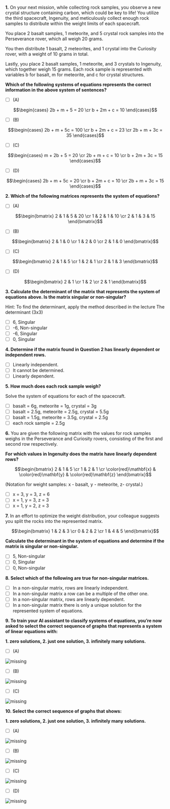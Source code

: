 **1.** On your next mission, while collecting rock samples, you observe a new crystal structure containing carbon, which could be key to life! You utilize the third spacecraft, Ingenuity, and meticulously collect enough rock samples to distribute within the weight limits of each spacecraft.

You place 2 basalt samples, 1 meteorite, and 5 crystal rock samples into the Perseverance rover, which all weigh 20 grams. 

You then distribute 1 basalt, 2 meteorites, and 1 crystal into the Curiosity rover, with a weight of 10 grams in total. 

Lastly, you place 2 basalt samples, 1 meteorite, and 3 crystals to Ingenuity, which together weigh 15 grams. Each rock sample is represented with variables b for basalt, m for meteorite, and c for crystal structures. 

**Which of the following systems of equations represents the correct information in the above system of sentences?**
- [ ] (A)

$$\begin{cases} 2b + m + 5 = 20 \cr b + 2m + c = 10 \end{cases}$$
- [ ] (B)

$$\begin{cases} 2b + m + 5c = 100 \cr b + 2m + c = 23 \cr 2b + m + 3c = 35 \end{cases}$$
- [ ] (C)

$$\begin{cases} m + 2b + 5 = 20 \cr 2b + m + c = 10 \cr b + 2m + 3c = 15 \end{cases}$$
- [ ] (D)

$$\begin{cases} 2b + m + 5c = 20 \cr b + 2m + c = 10 \cr 2b + m + 3c = 15 \end{cases}$$

**2. Which of the following matrices represents the system of equations?**
- [ ] (A)

$$\begin{bmatrix} 2 & 1 & 5 & 20 \cr 1 & 2 & 1 & 10 \cr 2 & 1 & 3 & 15 \end{bmatrix}$$
- [ ] (B)

$$\begin{bmatrix} 2 & 1 & 0 \cr 1 & 2 & 0 \cr 2 & 1 & 0 \end{bmatrix}$$
- [ ] (C)

$$\begin{bmatrix} 2 & 1 & 5 \cr 1 & 2 & 1 \cr 2 & 1 & 3 \end{bmatrix}$$
- [ ] (D)

$$\begin{bmatrix} 2 & 1 \cr 1 & 2 \cr 2 & 1 \end{bmatrix}$$

**3. Calculate the determinant of the matrix that represents the system of equations above. Is the matrix singular or non-singular?**

Hint: To find the determinant, apply the method described in the lecture The determinant (3x3)
- [ ] 6, Singular
- [ ] -6, Non-singular
- [ ] -6, Singular
- [ ] 0, Singular

**4. Determine if the matrix found in Question 2 has linearly dependent or independent rows.**
- [ ] Linearly independent.
- [ ] It cannot be determined.
- [ ] Linearly dependent.

**5. How much does each rock sample weigh?**

Solve the system of equations for each of the spacecraft.
- [ ] basalt = 6g, meteorite = 1g, crystal = 3g
- [ ] basalt = 2.5g, meteorite = 2.5g, crystal = 5.5g
- [ ] basalt = 1.5g, meteorite = 3.5g, crystal = 2.5g
- [ ] each rock sample = 2.5g

**6.** You are given the following matrix with the values for rock samples weighs in the Perseverance and Curiosity rovers, consisting of the first and second row respectively. 

**For which values in Ingenuity does the matrix have linearly dependent rows?**

$$\begin{bmatrix} 2 & 1 & 5 \cr 1 & 2 & 1 \cr \color{red}\mathbf{x} & \color{red}\mathbf{y} & \color{red}\mathbf{z} \end{bmatrix}$$

(Notation for weight samples: x - basalt, y - meteorite, z- crystal.)
- [ ] x = 3, y = 3, z = 6
- [ ] x = 1, y = 3, z = 3
- [ ] x = 1, y = 2, z = 3

**7.** In an effort to optimize the weight distribution, your colleague suggests you split the rocks into the represented matrix. 

$$\begin{bmatrix} 1 & 2 & 3 \cr 0 & 2 & 2 \cr 1 & 4 & 5 \end{bmatrix}$$

**Calculate the determinant in the system of equations and determine if the matrix is singular or non-singular.**
- [ ] 5, Non-singular
- [ ] 0, Singular
- [ ] 0, Non-singular

**8. Select which of the following are true for non-singular matrices.**
- [ ] In a non-singular matrix, rows are linearly independent.
- [ ] In a non-singular matrix a row can be a multiple of the other one.
- [ ] In a non-singular matrix, rows are linearly dependent.
- [ ] In a non-singular matrix there is only a unique solution for the represented system of equations.

**9. To train your AI assistant to classify systems of equations, you’re now asked to select the correct sequence of graphs that represents a system of linear equations with:**

**1. zero solutions, 2. just one solution, 3. infinitely many solutions.**
- [ ] (A)

![missing](images/C1_W1_Quiz_1.png)
- [ ] (B)

![missing](images/C1_W1_Quiz_2.png)
- [ ] (C)

![missing](images/C1_W1_Quiz_3.png)

**10. Select the correct sequence of graphs that shows:**

**1. zero solutions, 2. just one solution, 3. infinitely many solutions.**
- [ ] (A)

![missing](images/C1_W1_Quiz_4.png)
- [ ] (B)

![missing](images/C1_W1_Quiz_5.png)
- [ ] (C)

![missing](images/C1_W1_Quiz_6.png)
- [ ] (D)

![missing](images/C1_W1_Quiz_7.png)
